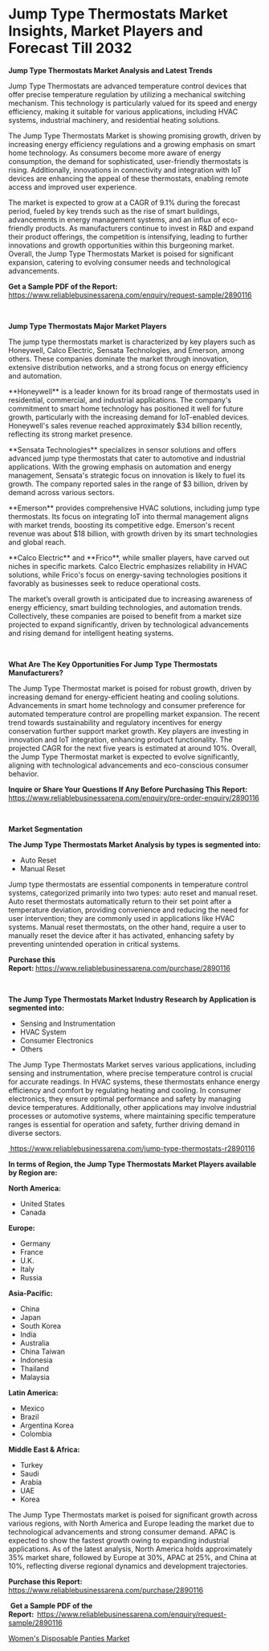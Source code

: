 <p><h1>Jump Type Thermostats Market Insights, Market Players and Forecast Till 2032</h1></p><p><strong>Jump Type Thermostats Market Analysis and Latest Trends</strong></p>
<p><p>Jump Type Thermostats are advanced temperature control devices that offer precise temperature regulation by utilizing a mechanical switching mechanism. This technology is particularly valued for its speed and energy efficiency, making it suitable for various applications, including HVAC systems, industrial machinery, and residential heating solutions.</p><p>The Jump Type Thermostats Market is showing promising growth, driven by increasing energy efficiency regulations and a growing emphasis on smart home technology. As consumers become more aware of energy consumption, the demand for sophisticated, user-friendly thermostats is rising. Additionally, innovations in connectivity and integration with IoT devices are enhancing the appeal of these thermostats, enabling remote access and improved user experience.</p><p>The market is expected to grow at a CAGR of 9.1% during the forecast period, fueled by key trends such as the rise of smart buildings, advancements in energy management systems, and an influx of eco-friendly products. As manufacturers continue to invest in R&D and expand their product offerings, the competition is intensifying, leading to further innovations and growth opportunities within this burgeoning market. Overall, the Jump Type Thermostats Market is poised for significant expansion, catering to evolving consumer needs and technological advancements.</p></p>
<p><strong>Get a Sample PDF of the Report:&nbsp;</strong> <a href="https://www.reliablebusinessarena.com/enquiry/request-sample/2890116?utm_campaign=2177&utm_medium=2&utm_source=Github&utm_content=ia&utm_term=14032025&utm_id=jump-type-thermostats">https://www.reliablebusinessarena.com/enquiry/request-sample/2890116</a></p>
<p>&nbsp;</p>
<p><strong>Jump Type Thermostats Major Market Players</strong></p>
<p><p>The jump type thermostats market is characterized by key players such as Honeywell, Calco Electric, Sensata Technologies, and Emerson, among others. These companies dominate the market through innovation, extensive distribution networks, and a strong focus on energy efficiency and automation.</p><p>**Honeywell** is a leader known for its broad range of thermostats used in residential, commercial, and industrial applications. The company's commitment to smart home technology has positioned it well for future growth, particularly with the increasing demand for IoT-enabled devices. Honeywell's sales revenue reached approximately $34 billion recently, reflecting its strong market presence.</p><p>**Sensata Technologies** specializes in sensor solutions and offers advanced jump type thermostats that cater to automotive and industrial applications. With the growing emphasis on automation and energy management, Sensata's strategic focus on innovation is likely to fuel its growth. The company reported sales in the range of $3 billion, driven by demand across various sectors.</p><p>**Emerson** provides comprehensive HVAC solutions, including jump type thermostats. Its focus on integrating IoT into thermal management aligns with market trends, boosting its competitive edge. Emerson's recent revenue was about $18 billion, with growth driven by its smart technologies and global reach.</p><p>**Calco Electric** and **Frico**, while smaller players, have carved out niches in specific markets. Calco Electric emphasizes reliability in HVAC solutions, while Frico's focus on energy-saving technologies positions it favorably as businesses seek to reduce operational costs.</p><p>The market’s overall growth is anticipated due to increasing awareness of energy efficiency, smart building technologies, and automation trends. Collectively, these companies are poised to benefit from a market size projected to expand significantly, driven by technological advancements and rising demand for intelligent heating systems.</p></p>
<p>&nbsp;</p>
<p><strong>What Are The Key Opportunities For Jump Type Thermostats Manufacturers?</strong></p>
<p><p>The Jump Type Thermostat market is poised for robust growth, driven by increasing demand for energy-efficient heating and cooling solutions. Advancements in smart home technology and consumer preference for automated temperature control are propelling market expansion. The recent trend towards sustainability and regulatory incentives for energy conservation further support market growth. Key players are investing in innovation and IoT integration, enhancing product functionality. The projected CAGR for the next five years is estimated at around 10%. Overall, the Jump Type Thermostat market is expected to evolve significantly, aligning with technological advancements and eco-conscious consumer behavior.</p></p>
<p><strong>Inquire or Share Your Questions If Any Before Purchasing This Report:</strong> <a href="https://www.reliablebusinessarena.com/enquiry/pre-order-enquiry/2890116?utm_campaign=2177&utm_medium=2&utm_source=Github&utm_content=ia&utm_term=14032025&utm_id=jump-type-thermostats">https://www.reliablebusinessarena.com/enquiry/pre-order-enquiry/2890116</a></p>
<p>&nbsp;</p>
<p><strong>Market Segmentation</strong></p>
<p><strong>The Jump Type Thermostats Market Analysis by types is segmented into:</strong></p>
<p><ul><li>Auto Reset</li><li>Manual Reset</li></ul></p>
<p><p>Jump type thermostats are essential components in temperature control systems, categorized primarily into two types: auto reset and manual reset. Auto reset thermostats automatically return to their set point after a temperature deviation, providing convenience and reducing the need for user intervention; they are commonly used in applications like HVAC systems. Manual reset thermostats, on the other hand, require a user to manually reset the device after it has activated, enhancing safety by preventing unintended operation in critical systems.</p></p>
<p><strong>Purchase this Report:&nbsp;</strong><a href="https://www.reliablebusinessarena.com/purchase/2890116?utm_campaign=2177&utm_medium=2&utm_source=Github&utm_content=ia&utm_term=14032025&utm_id=jump-type-thermostats">https://www.reliablebusinessarena.com/purchase/2890116</a></p>
<p>&nbsp;</p>
<p><strong>The Jump Type Thermostats Market Industry Research by Application is segmented into:</strong></p>
<p><ul><li> Sensing and Instrumentation</li><li>HVAC System</li><li>Consumer Electronics</li><li>Others</li></ul></p>
<p><p>The Jump Type Thermostats Market serves various applications, including sensing and instrumentation, where precise temperature control is crucial for accurate readings. In HVAC systems, these thermostats enhance energy efficiency and comfort by regulating heating and cooling. In consumer electronics, they ensure optimal performance and safety by managing device temperatures. Additionally, other applications may involve industrial processes or automotive systems, where maintaining specific temperature ranges is essential for operation and safety, further driving demand in diverse sectors.</p></p>
<p><a href="https://www.reliablebusinessarena.com/jump-type-thermostats-r2890116?utm_campaign=2177&utm_medium=2&utm_source=Github&utm_content=ia&utm_term=14032025&utm_id=jump-type-thermostats">&nbsp;https://www.reliablebusinessarena.com/jump-type-thermostats-r2890116</a></p>
<p><strong>In terms of Region, the Jump Type Thermostats Market Players available by Region are:</strong></p>
<p>
    <p> <strong> North America: </strong>
        <ul>
            <li>United States</li>
            <li>Canada</li>
        </ul>
        </p> 
    <p> <strong> Europe: </strong>
        <ul>
            <li>Germany</li>
            <li>France</li>
            <li>U.K.</li>
            <li>Italy</li>
            <li>Russia</li>
        </ul>
        </p> 
    <p> <strong> Asia-Pacific: </strong>
        <ul>
            <li>China</li>
            <li>Japan</li>
            <li>South Korea</li>
            <li>India</li>
            <li>Australia</li>
            <li>China Taiwan</li>
            <li>Indonesia</li>
            <li>Thailand</li>
            <li>Malaysia</li>
        </ul>
        </p> 
    <p> <strong> Latin America: </strong>
        <ul>
            <li>Mexico</li>
            <li>Brazil</li>
            <li>Argentina Korea</li>
            <li>Colombia</li>
        </ul>
        </p> 
    <p> <strong> Middle East & Africa: </strong>
        <ul>
            <li>Turkey</li>
            <li>Saudi</li>
            <li>Arabia</li>
            <li>UAE</li>
            <li>Korea</li>
        </ul>
    </p>
    </p>
<p><p>The Jump Type Thermostats market is poised for significant growth across various regions, with North America and Europe leading the market due to technological advancements and strong consumer demand. APAC is expected to show the fastest growth owing to expanding industrial applications. As of the latest analysis, North America holds approximately 35% market share, followed by Europe at 30%, APAC at 25%, and China at 10%, reflecting diverse regional dynamics and development trajectories.</p></p>
<p><strong>Purchase this Report: </strong><a href="https://www.reliablebusinessarena.com/purchase/2890116?utm_campaign=2177&utm_medium=2&utm_source=Github&utm_content=ia&utm_term=14032025&utm_id=jump-type-thermostats">https://www.reliablebusinessarena.com/purchase/2890116</a></p>
<p>&nbsp;<strong>Get a Sample PDF of the Report:&nbsp;&nbsp;</strong><a href="https://www.reliablebusinessarena.com/enquiry/request-sample/2890116?utm_campaign=2177&utm_medium=2&utm_source=Github&utm_content=ia&utm_term=14032025&utm_id=jump-type-thermostats">https://www.reliablebusinessarena.com/enquiry/request-sample/2890116</a></p>
<p><strong></strong></p>
<p><p><a href="https://github.com/SamiaChowdhury801/Market-Research-Report-List-2/blob/main/womens-disposable-panties-market.md?utm_campaign=2177&utm_medium=2&utm_source=Github&utm_content=ia&utm_term=14032025&utm_id=jump-type-thermostats">Women's Disposable Panties Market</a></p></p>